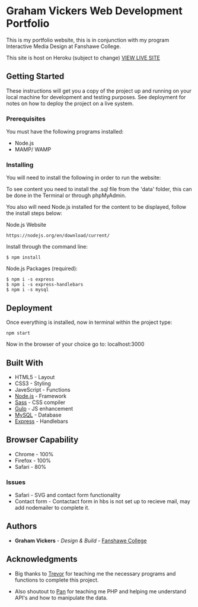 # Graham Vickers Web Development Portfolio

This is my portfolio website, this is in conjunction with my program Interactive Media Design at Fanshawe College. 

This site is host on Heroku (subject to change)
[VIEW LIVE SITE](https://graham-vickers-web-development.herokuapp.com/)


## Getting Started

These instructions will get you a copy of the project up and running on your local machine for development and testing purposes. See deployment for notes on how to deploy the project on a live system.

### Prerequisites

You must have the following programs installed: 

* Node.js
* MAMP/ WAMP

### Installing

You will need to install the following in order to run the website:

To see content you need to install the .sql file from the 'data' folder, this can be done in the Terminal or through phpMyAdmin.

You also will need Node.js installed for the content to be displayed, follow the install steps below:

Node.js Website
```
https://nodejs.org/en/download/current/
```

Install through the command line:
```
$ npm install 
```
Node.js Packages (required):
```
$ npm i -s express
$ npm i -s express-handlebars
$ npm i -s mysql
```
## Deployment

Once everything is installed, now in terminal within the project type:

```
npm start
```

Now in the browser of your choice go to: localhost:3000

## Built With

* HTML5 - Layout
* CSS3 - Styling
* JaveScript - Functions
* [Node.js](https://nodejs.org/en/) - Framework
* [Sass](https://sass-lang.com/) - CSS compiler
* [Gulp](https://gulpjs.com/) - JS enhancement
* [MySQL](https://www.mysql.com/) - Database
* [Express](https://expressjs.com/) - Handlebars 

## Browser Capability 

* Chrome - 100%
* Firefox - 100%
* Safari - 80%

### Issues

* Safari - SVG and contact form functionality 
* Contact form - Contactact form in hbs is not set up to recieve mail, may add nodemailer to complete it.

## Authors

* **Graham Vickers** - *Design & Build* - [Fanshawe College](https://github.com/grahamvickers)

## Acknowledgments

* Big thanks to [Trevor](https://github.com/Trevor-FanshaweC) for teaching me the necessary programs and functions to complete this project.

* Also shoutout to [Pan](https://github.com/spiderPan) for teaching me PHP and helping me understand API's and how to manipulate the data.
